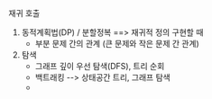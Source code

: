 재귀 호출

1. 동적계획법(DP) / 분할정복 ==> 재귀적 정의 구현할 때 
   - 부분 문제 간의 관계 (큰 문제와 작은 문제 간 관계)
2. 탐색
   - 그래프 깊이 우선 탐색(DFS), 트리 순회
   - 백트래킹 --> 상태공간 트리, 그래프 탐색
   - 

